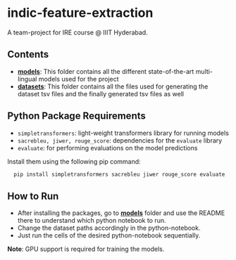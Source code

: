 # indic-feature-extraction

A team-project for IRE course @ IIIT Hyderabad.

## Contents

- **[models](./models/)**: This folder contains all the different state-of-the-art multi-lingual models used for the project
- **[datasets](./datasets/)**: This folder contains all the files used for generating the dataset tsv files and the finally generated tsv files as well

## Python Package Requirements

- `simpletransformers`: light-weight transformers library for running models
- `sacrebleu, jiwer, rouge_score`: dependencies for the `evaluate` library
- `evaluate`: for performing evaluations on the model predictions

Install them using the following pip command:

```python
  pip install simpletransformers sacrebleu jiwer rouge_score evaluate
```

## How to Run

- After installing the packages, go to **[models](./models/)** folder and use the README there to understand which python notebook to run.
- Change the dataset paths accordingly in the python-notebook.
- Just run the cells of the desired python-notebook sequentially.

**Note**: GPU support is required for training the models.
